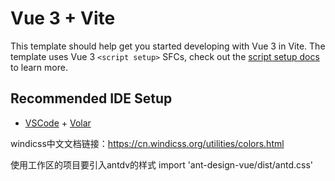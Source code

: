 # Vue 3 + Vite

This template should help get you started developing with Vue 3 in Vite. The template uses Vue 3 `<script setup>` SFCs, check out the [script setup docs](https://v3.vuejs.org/api/sfc-script-setup.html#sfc-script-setup) to learn more.

## Recommended IDE Setup

- [VSCode](https://code.visualstudio.com/) + [Volar](https://marketplace.visualstudio.com/items?itemName=johnsoncodehk.volar)

windicss中文文档链接：https://cn.windicss.org/utilities/colors.html


使用工作区的项目要引入antdv的样式 import 'ant-design-vue/dist/antd.css'
